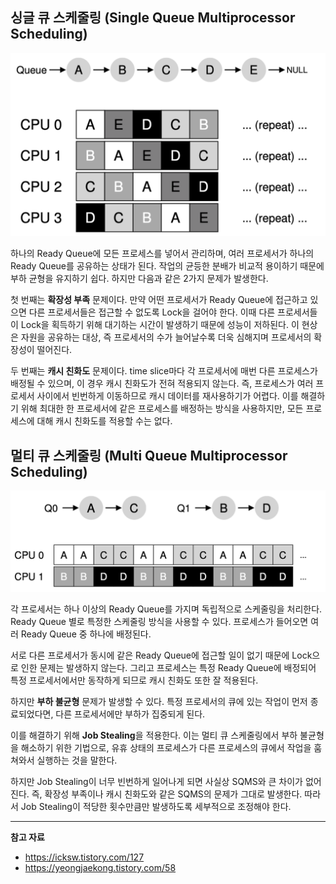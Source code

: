 ## **싱글 큐 스케줄링** (Single Queue Multiprocessor Scheduling)

![SQMS.png](img/KimJiMin/sqms.png)

하나의 Ready Queue에 모든 프로세스를 넣어서 관리하며, 여러 프로세서가 하나의 Ready Queue를 공유하는 상태가 된다. 작업의 균등한 분배가 비교적 용이하기 때문에 부하 균형을 유지하기 쉽다. 하지만 다음과 같은 2가지 문제가 발생한다.

첫 번째는 **확장성 부족** 문제이다. 만약 어떤 프로세서가 Ready Queue에 접근하고 있으면 다른 프로세서들은 접근할 수 없도록 Lock을 걸어야 한다. 이때 다른 프로세서들이 Lock을 획득하기 위해 대기하는 시간이 발생하기 때문에 성능이 저하된다. 이 현상은 자원을 공유하는 대상, 즉 프로세서의 수가 늘어날수록 더욱 심해지며 프로세서의 확장성이 떨어진다.

두 번째는 **캐시 친화도** 문제이다. time slice마다 각 프로세서에 매번 다른 프로세스가 배정될 수 있으며, 이 경우 캐시 친화도가 전혀 적용되지 않는다. 즉, 프로세스가 여러 프로세서 사이에서 빈번하게 이동하므로 캐시 데이터를 재사용하기가 어렵다. 이를 해결하기 위해 최대한 한 프로세서에 같은 프로세스를 배정하는 방식을 사용하지만, 모든 프로세스에 대해 캐시 친화도를 적용할 수는 없다.

## **멀티 큐 스케줄링** (Multi Queue Multiprocessor Scheduling)

![MQMS.png](img/KimJiMin/mqms.png)

각 프로세서는 하나 이상의 Ready Queue를 가지며 독립적으로 스케줄링을 처리한다. Ready Queue 별로 특정한 스케줄링 방식을 사용할 수 있다. 프로세스가 들어오면 여러 Ready Queue 중 하나에 배정된다.

서로 다른 프로세서가 동시에 같은 Ready Queue에 접근할 일이 없기 때문에 Lock으로 인한 문제는 발생하지 않는다. 그리고 프로세스는 특정 Ready Queue에 배정되어 특정 프로세서에서만 동작하게 되므로 캐시 친화도 또한 잘 적용된다.

하지만 **부하 불균형** 문제가 발생할 수 있다. 특정 프로세서의 큐에 있는 작업이 먼저 종료되었다면, 다른 프로세서에만 부하가 집중되게 된다.

이를 해결하기 위해 **Job Stealing**을 적용한다. 이는 멀티 큐 스케줄링에서 부하 불균형을 해소하기 위한 기법으로, 유휴 상태의 프로세스가 다른 프로세스의 큐에서 작업을 훔쳐와서 실행하는 것을 말한다.

하지만 Job Stealing이 너무 빈번하게 일어나게 되면 사실상 SQMS와 큰 차이가 없어진다. 즉, 확장성 부족이나 캐시 친화도와 같은 SQMS의 문제가 그대로 발생한다. 따라서 Job Stealing이 적당한 횟수만큼만 발생하도록 세부적으로 조정해야 한다.

---

**참고 자료**

- https://icksw.tistory.com/127
- https://yeongjaekong.tistory.com/58
